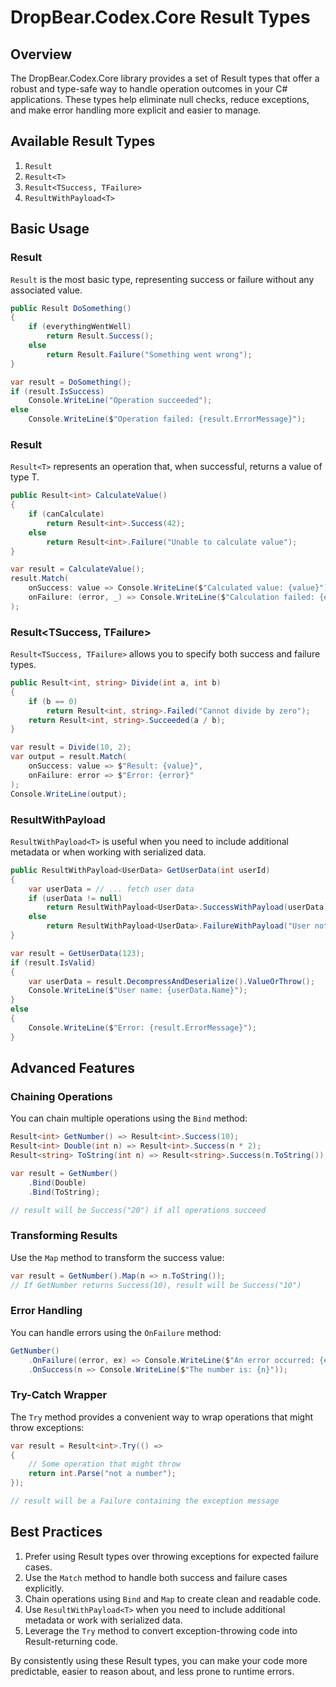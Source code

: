 # DropBear.Codex.Core Result Types

## Overview

The DropBear.Codex.Core library provides a set of Result types that offer a robust and type-safe way to handle operation outcomes in your C# applications. These types help eliminate null checks, reduce exceptions, and make error handling more explicit and easier to manage.

## Available Result Types

1. `Result`
2. `Result<T>`
3. `Result<TSuccess, TFailure>`
4. `ResultWithPayload<T>`

## Basic Usage

### Result

`Result` is the most basic type, representing success or failure without any associated value.

```csharp
public Result DoSomething()
{
    if (everythingWentWell)
        return Result.Success();
    else
        return Result.Failure("Something went wrong");
}

var result = DoSomething();
if (result.IsSuccess)
    Console.WriteLine("Operation succeeded");
else
    Console.WriteLine($"Operation failed: {result.ErrorMessage}");
```

### Result<T>

`Result<T>` represents an operation that, when successful, returns a value of type T.

```csharp
public Result<int> CalculateValue()
{
    if (canCalculate)
        return Result<int>.Success(42);
    else
        return Result<int>.Failure("Unable to calculate value");
}

var result = CalculateValue();
result.Match(
    onSuccess: value => Console.WriteLine($"Calculated value: {value}"),
    onFailure: (error, _) => Console.WriteLine($"Calculation failed: {error}")
);
```

### Result<TSuccess, TFailure>

`Result<TSuccess, TFailure>` allows you to specify both success and failure types.

```csharp
public Result<int, string> Divide(int a, int b)
{
    if (b == 0)
        return Result<int, string>.Failed("Cannot divide by zero");
    return Result<int, string>.Succeeded(a / b);
}

var result = Divide(10, 2);
var output = result.Match(
    onSuccess: value => $"Result: {value}",
    onFailure: error => $"Error: {error}"
);
Console.WriteLine(output);
```

### ResultWithPayload<T>

`ResultWithPayload<T>` is useful when you need to include additional metadata or when working with serialized data.

```csharp
public ResultWithPayload<UserData> GetUserData(int userId)
{
    var userData = // ... fetch user data
    if (userData != null)
        return ResultWithPayload<UserData>.SuccessWithPayload(userData);
    else
        return ResultWithPayload<UserData>.FailureWithPayload("User not found");
}

var result = GetUserData(123);
if (result.IsValid)
{
    var userData = result.DecompressAndDeserialize().ValueOrThrow();
    Console.WriteLine($"User name: {userData.Name}");
}
else
{
    Console.WriteLine($"Error: {result.ErrorMessage}");
}
```

## Advanced Features

### Chaining Operations

You can chain multiple operations using the `Bind` method:

```csharp
Result<int> GetNumber() => Result<int>.Success(10);
Result<int> Double(int n) => Result<int>.Success(n * 2);
Result<string> ToString(int n) => Result<string>.Success(n.ToString());

var result = GetNumber()
    .Bind(Double)
    .Bind(ToString);

// result will be Success("20") if all operations succeed
```

### Transforming Results

Use the `Map` method to transform the success value:

```csharp
var result = GetNumber().Map(n => n.ToString());
// If GetNumber returns Success(10), result will be Success("10")
```

### Error Handling

You can handle errors using the `OnFailure` method:

```csharp
GetNumber()
    .OnFailure((error, ex) => Console.WriteLine($"An error occurred: {error}"))
    .OnSuccess(n => Console.WriteLine($"The number is: {n}"));
```

### Try-Catch Wrapper

The `Try` method provides a convenient way to wrap operations that might throw exceptions:

```csharp
var result = Result<int>.Try(() =>
{
    // Some operation that might throw
    return int.Parse("not a number");
});

// result will be a Failure containing the exception message
```

## Best Practices

1. Prefer using Result types over throwing exceptions for expected failure cases.
2. Use the `Match` method to handle both success and failure cases explicitly.
3. Chain operations using `Bind` and `Map` to create clean and readable code.
4. Use `ResultWithPayload<T>` when you need to include additional metadata or work with serialized data.
5. Leverage the `Try` method to convert exception-throwing code into Result-returning code.

By consistently using these Result types, you can make your code more predictable, easier to reason about, and less prone to runtime errors.
